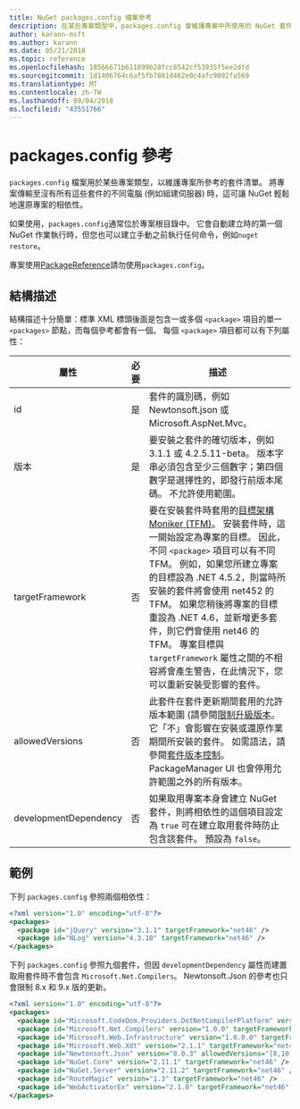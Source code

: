 ```yaml
---
title: NuGet packages.config 檔案參考
description: 在某些專案類型中，packages.config 會維護專案中所使用的 NuGet 套件清單。
author: karann-msft
ms.author: karann
ms.date: 05/21/2018
ms.topic: reference
ms.openlocfilehash: 18566671b611899b28fcc8542cf53935f5ee2dfd
ms.sourcegitcommit: 1d1406764c6af5fb7801d462e0c4afc9092fa569
ms.translationtype: MT
ms.contentlocale: zh-TW
ms.lasthandoff: 09/04/2018
ms.locfileid: "43551766"
---
```

# <a name="packagesconfig-reference"></a>packages.config 參考

`packages.config` 檔案用於某些專案類型，以維護專案所參考的套件清單。 將專案傳輸至沒有所有這些套件的不同電腦 (例如組建伺服器) 時，這可讓 NuGet 輕鬆地還原專案的相依性。

如果使用，`packages.config`通常位於專案根目錄中。 它會自動建立時的第一個 NuGet 作業執行時，但您也可以建立手動之前執行任何命令，例如`nuget restore`。

專案使用[PackageReference](../consume-packages/Package-References-in-Project-Files.md)請勿使用`packages.config`。

## <a name="schema"></a>結構描述

結構描述十分簡單：標準 XML 標頭後面是包含一或多個 `<package>` 項目的單一 `<packages>` 節點，而每個參考都會有一個。 每個 `<package>` 項目都可以有下列屬性：

| 屬性 | 必要 | 描述 |
| --- | --- | --- |
| id | 是 | 套件的識別碼，例如 Newtonsoft.json 或 Microsoft.AspNet.Mvc。 | 
| 版本 | 是 | 要安裝之套件的確切版本，例如 3.1.1 或 4.2.5.11-beta。 版本字串必須包含至少三個數字；第四個數字是選擇性的，即發行前版本尾碼。 不允許使用範圍。 | 
| targetFramework | 否 | 要在安裝套件時套用的[目標架構 Moniker (TFM)](target-frameworks.md)。 安裝套件時，這一開始設定為專案的目標。 因此，不同 `<package>` 項目可以有不同 TFM。 例如，如果您所建立專案的目標設為 .NET 4.5.2，則當時所安裝的套件將會使用 net452 的 TFM。 如果您稍後將專案的目標重設為 .NET 4.6，並新增更多套件，則它們會使用 net46 的 TFM。 專案目標與 `targetFramework` 屬性之間的不相容將會產生警告，在此情況下，您可以重新安裝受影響的套件。 | 
| allowedVersions | 否 | 此套件在套件更新期間套用的允許版本範圍 (請參閱[限制升級版本](../consume-packages/reinstalling-and-updating-packages.md#constraining-upgrade-versions)。 它「不」會影響在安裝或還原作業期間所安裝的套件。 如需語法，請參閱[套件版本控制](../reference/package-versioning.md#version-ranges-and-wildcards)。 PackageManager UI 也會停用允許範圍之外的所有版本。 | 
| developmentDependency | 否 | 如果取用專案本身會建立 NuGet 套件，則將相依性的這個項目設定為 `true` 可在建立取用套件時防止包含該套件。 預設為 `false`。 | 

## <a name="examples"></a>範例

下列 `packages.config` 參照兩個相依性：

```xml
<?xml version="1.0" encoding="utf-8"?>
<packages>
  <package id="jQuery" version="3.1.1" targetFramework="net46" />
  <package id="NLog" version="4.3.10" targetFramework="net46" />
</packages>
```

下列 `packages.config` 參照九個套件，但因 `developmentDependency` 屬性而建置取用套件時不會包含 `Microsoft.Net.Compilers`。 Newtonsoft.Json 的參考也只會限制 8.x 和 9.x 版的更新。

```xml
<?xml version="1.0" encoding="utf-8"?>
<packages>
  <package id="Microsoft.CodeDom.Providers.DotNetCompilerPlatform" version="1.0.0" targetFramework="net46" />
  <package id="Microsoft.Net.Compilers" version="1.0.0" targetFramework="net46" developmentDependency="true" />
  <package id="Microsoft.Web.Infrastructure" version="1.0.0.0" targetFramework="net46" />
  <package id="Microsoft.Web.Xdt" version="2.1.1" targetFramework="net46" />
  <package id="Newtonsoft.Json" version="8.0.3" allowedVersions="[8,10)" targetFramework="net46" />
  <package id="NuGet.Core" version="2.11.1" targetFramework="net46" />
  <package id="NuGet.Server" version="2.11.2" targetFramework="net46" />
  <package id="RouteMagic" version="1.3" targetFramework="net46" />
  <package id="WebActivatorEx" version="2.1.0" targetFramework="net46" />
</packages>
```
